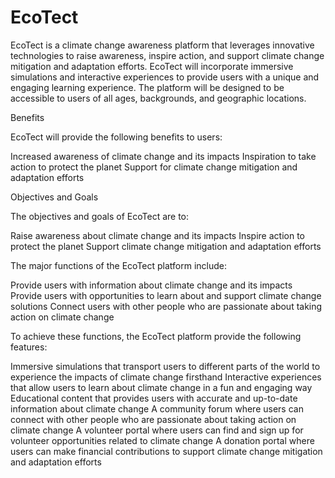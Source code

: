 # EcoTect
EcoTect is a climate change awareness platform that leverages innovative technologies to raise awareness, inspire action, and support climate change mitigation and adaptation efforts.
EcoTect will incorporate immersive simulations and interactive experiences to provide users with a unique and engaging learning experience. The platform will be designed to be accessible to users of all ages, backgrounds, and geographic locations.

Benefits

EcoTect will provide the following benefits to users:

Increased awareness of climate change and its impacts
Inspiration to take action to protect the planet
Support for climate change mitigation and adaptation efforts

Objectives and Goals

The objectives and goals of EcoTect are to:

Raise awareness about climate change and its impacts
Inspire action to protect the planet
Support climate change mitigation and adaptation efforts

The major functions of the EcoTect platform include:

Provide users with information about climate change and its impacts
Provide users with opportunities to learn about and support climate change solutions
Connect users with other people who are passionate about taking action on climate change

To achieve these functions, the EcoTect platform  provide the following features:

Immersive simulations that transport users to different parts of the world to experience the impacts of climate change firsthand
Interactive experiences that allow users to learn about climate change in a fun and engaging way
Educational content that provides users with accurate and up-to-date information about climate change
A community forum where users can connect with other people who are passionate about taking action on climate change
A volunteer portal where users can find and sign up for volunteer opportunities related to climate change
A donation portal where users can make financial contributions to support climate change mitigation and adaptation efforts
